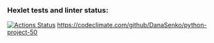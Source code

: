 ### Hexlet tests and linter status:
[![Actions Status](https://github.com/DanaSenko/python-project-50/actions/workflows/hexlet-check.yml/badge.svg)](https://github.com/DanaSenko/python-project-50/actions)
https://codeclimate.com/github/DanaSenko/python-project-50
